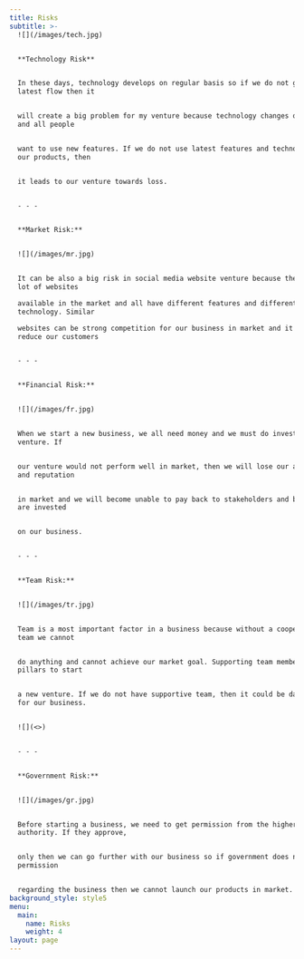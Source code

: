 ```yaml
---
title: Risks
subtitle: >-
  ![](/images/tech.jpg)


  **Technology Risk**


  In these days, technology develops on regular basis so if we do not go with
  latest flow then it


  will create a big problem for my venture because technology changes day by day
  and all people


  want to use new features. If we do not use latest features and technology in
  our products, then


  it leads to our venture towards loss.


  - - -


  **Market Risk:**


  ![](/images/mr.jpg)


  It can be also a big risk in social media website venture because there are
  lot of websites

  available in the market and all have different features and different
  technology. Similar

  websites can be strong competition for our business in market and it can
  reduce our customers


  - - -


  **Financial Risk:**


  ![](/images/fr.jpg)


  When we start a new business, we all need money and we must do investment in
  venture. If


  our venture would not perform well in market, then we will lose our all money
  and reputation


  in market and we will become unable to pay back to stakeholders and banks who
  are invested


  on our business.


  - - -


  **Team Risk:**


  ![](/images/tr.jpg)


  Team is a most important factor in a business because without a cooperative
  team we cannot


  do anything and cannot achieve our market goal. Supporting team members are
  pillars to start


  a new venture. If we do not have supportive team, then it could be dangerous
  for our business.


  ![](<>)


  - - -


  **Government Risk:**


  ![](/images/gr.jpg)


  Before starting a business, we need to get permission from the higher
  authority. If they approve,


  only then we can go further with our business so if government does not give
  permission


  regarding the business then we cannot launch our products in market.
background_style: style5
menu:
  main:
    name: Risks
    weight: 4
layout: page
---
```


